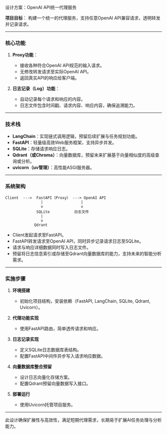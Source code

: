 设计方案：OpenAI API统一代理服务

**项目目标**：
构建一个统一的代理服务，支持任意OpenAI API兼容请求，透明转发并记录请求。

---

### 核心功能

1. **Proxy功能**：

   * 接收各种符合OpenAI API规范的输入请求。
   * 无修改转发请求至实际OpenAI API。
   * 返回真实API的响应给客户端。

2. **日志记录（Log）功能**：

   * 自动记录每个请求和响应的内容。
   * 日志文件包含时间戳、请求内容、响应内容，确保追溯能力。

---

### 技术栈

* **LangChain**：实现链式调用逻辑，预留后续扩展与任务规划功能。
* **FastAPI**：轻量级高效Web服务框架，支持异步并发。
* **SQLite**：存储请求响应日志。
* **Qdrant（或Chroma）**：向量数据库，预留未来扩展基于向量相似度的高级查询或分析。
* **uvicorn（uv管理）**：高性能ASGI服务器。

---

### 系统架构

```
Client  --->  FastAPI（Proxy） ---> OpenAI API
                |                 |
                v                 v
              SQLite           日志文件
                |
                v
             Qdrant
```

* Client发起请求至FastAPI。
* FastAPI转发请求至OpenAI API，同时异步记录请求日志至SQLite。
* 请求与响应详细数据同时写入日志文件。
* 预留将日志信息索引或存储至Qdrant向量数据库的能力，支持未来的智能分析需求。

---

### 实施步骤

1. **环境搭建**

   * 初始化项目结构，安装依赖（FastAPI, LangChain, SQLite, Qdrant, Uvicorn）。

2. **代理功能实现**

   * 使用FastAPI路由，简单透传请求和响应。

3. **日志记录实现**

   * 定义SQLite日志数据库表结构。
   * 配置FastAPI中间件异步写入请求响应数据。

4. **向量数据库整合预留**

   * 设计日志向量化存储方案。
   * 配置Qdrant预留向量数据写入接口。

5. **部署运行**

   * 使用Uvicorn托管项目服务。

---

此设计确保扩展性与高效性，满足短期代理需求，长期易于扩展AI任务处理与分析能力。
